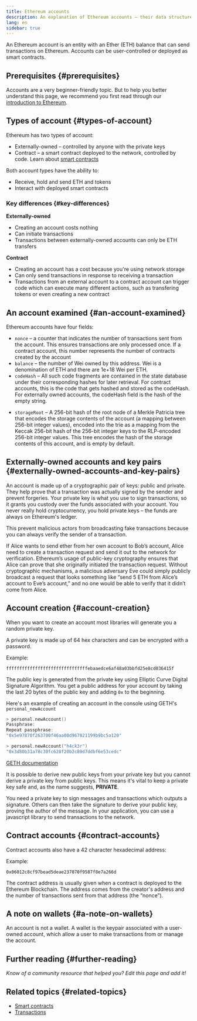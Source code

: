 ```yaml
---
title: Ethereum accounts
description: An explanation of Ethereum accounts – their data structures and their relationship with key pair cryptography.
lang: en
sidebar: true
---
```


An Ethereum account is an entity with an Ether (ETH) balance that can send transactions on Ethereum. Accounts can be user-controlled or deployed as smart contracts.

## Prerequisites {#prerequisites}

Accounts are a very beginner-friendly topic. But to help you better understand this page, we recommend you first read through our [introduction to Ethereum](/en/developers/docs/intro-to-ethereum/).

## Types of account {#types-of-account}

Ethereum has two types of account:

- Externally-owned – controlled by anyone with the private keys
- Contract – a smart contract deployed to the network, controlled by code. Learn about [smart contracts](/en/developers/docs/smart-contracts/)

Both account types have the ability to:

- Receive, hold and send ETH and tokens
- Interact with deployed smart contracts

### Key differences {#key-differences}

**Externally-owned**

- Creating an account costs nothing
- Can initiate transactions
- Transactions between externally-owned accounts can only be ETH transfers

**Contract**

- Creating an account has a cost because you're using network storage
- Can only send transactions in response to receiving a transaction
- Transactions from an external account to a contract account can trigger code which can execute many different actions, such as transfering tokens or even creating a new contract

## An account examined {#an-account-examined}

Ethereum accounts have four fields:

- `nonce` – a counter that indicates the number of transactions sent from the account. This ensures transactions are only processed once. If a contract account, this number represents the number of contracts created by the account
- `balance` – the number of Wei owned by this address. Wei is a denomination of ETH and there are 1e+18 Wei per ETH.
- `codeHash` – All such code fragments are contained in the state database under their corresponding hashes for later retrieval. For contract accounts, this is the code that gets hashed and stored as the codeHash. For externally owned accounts, the codeHash field is the hash of the empty string.
<!--this hash refers to the code of this account on the Ethereum virtual machine (EVM). This EVM code gets executed if the account gets a message call. It cannot be changed unlike the other account fields.  -->
- `storageRoot` – A 256-bit hash of the root node of a Merkle Patricia tree that encodes the storage contents of the account (a mapping between 256-bit integer values), encoded into the trie as a mapping from the Keccak 256-bit hash of the 256-bit integer keys to the RLP-encoded 256-bit integer values. This tree encodes the hash of the storage contents of this account, and is empty by default.

## Externally-owned accounts and key pairs {#externally-owned-accounts-and-key-pairs}

An account is made up of a cryptographic pair of keys: public and private. They help prove that a transaction was actually signed by the sender and prevent forgeries. Your private key is what you use to sign transactions, so it grants you custody over the funds associated with your account. You never really hold cryptocurrency, you hold private keys – the funds are always on Ethereum's ledger.

This prevent malicious actors from broadcasting fake transactions because you can always verify the sender of a transaction.

If Alice wants to send ether from her own account to Bob’s account, Alice need to create a transaction request and send it out to the network for verification. Ethereum’s usage of public-key cryptography ensures that Alice can prove that she originally initiated the transaction request. Without cryptographic mechanisms, a malicious adversary Eve could simply publicly broadcast a request that looks something like “send 5 ETH from Alice’s account to Eve’s account,” and no one would be able to verify that it didn’t come from Alice.

## Account creation {#account-creation}

When you want to create an account most libraries will generate you a random private key.

A private key is made up of 64 hex characters and can be encrypted with a password.

Example:

`fffffffffffffffffffffffffffffffebaaedce6af48a03bbfd25e8cd036415f`

The public key is generated from the private key using Elliptic Curve Digital Signature Algorithm. You get a public address for your account by taking the last 20 bytes of the public key and adding `0x` to the beginning.

Here's an example of creating an account in the console using GETH's `personal_newAccount`

```go
> personal.newAccount()
Passphrase:
Repeat passphrase:
"0x5e97870f263700f46aa00d967821199b9bc5a120"

> personal.newAccount("h4ck3r")
"0x3d80b31a78c30fc628f20b2c89d7ddbf6e53cedc"
```

[GETH documentation](https://geth.ethereum.org/docs)

It is possible to derive new public keys from your private key but you cannot derive a private key from public keys. This means it's vital to keep a private key safe and, as the name suggests, **PRIVATE**.

You need a private key to sign messages and transactions which outputs a signature. Others can then take the signature to derive your public key, proving the author of the message. In your application, you can use a javascript library to send transactions to the network.

<!-- **WEB3JS example**

```jsx
web3.eth.accounts.recoverTransaction('0xf86180808401ef364594f0109fc8df283027b6285cc889f5aa624eac1f5580801ca031573280d608f75137e33fc14655f097867d691d5c4c44ebe5ae186070ac3d5ea0524410802cdc025034daefcdfa08e7d2ee3f0b9d9ae184b2001fe0aff07603d9');
> "0xF0109fC8DF283027b6285cc889F5aA624EaC1F55"
```

[Web3js documentation](https://web3js.readthedocs.io/)

[code for creating an account in JS?] + links to how to do it in other languages maybe?

`$ geth account new` -->

## Contract accounts {#contract-accounts}

Contract accounts also have a 42 character hexadecimal address:

Example:

`0x06012c8cf97bead5deae237070f9587f8e7a266d`

The contract address is usually given when a contract is deployed to the Ethereum Blockchain. The address comes from the creator's address and the number of transactions sent from that address (the “nonce”).

<!-- @Sam Richards is there a line of code you can use to return your contract's address – in the same way that we have personal.newAccount() above? – Don't know if what I found below is helpful?

```jsx
ethers.utils.getContractAddress( transaction ) ⇒ string< Address >
```

TODO: add a contract address example-->

<!-- ## Managing an account

Most users will want to interact with their account via a wallet. Note that an account is not a wallet. A wallet is the keypair associated with a user-owned account, which allow a user to make transactions from or manage the account

For dapp development, you'll want access to dummy accounts with test ETH so you can experiment. When you create a local chain, you'll get test accounts wth fake eth which you can then import using MetaMask and use on your dapp's frontend. -->

## A note on wallets {#a-note-on-wallets}

An account is not a wallet. A wallet is the keypair associated with a user-owned account, which allow a user to make transactions from or manage the account.

## Further reading {#further-reading}

_Know of a community resource that helped you? Edit this page and add it!_

## Related topics {#related-topics}

- [Smart contracts](/en/developers/docs/smart-contracts/)
- [Transactions](/en/developers/docs/transactions/)
